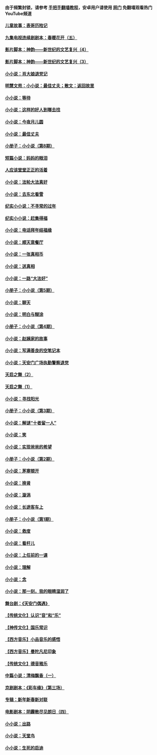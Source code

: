 #### 由于频繁封锁，请参考 [手把手翻墙教程](https://github.com/gfw-breaker/guides/wiki/)，安卓用户请使用 [网门](https://github.com/gfw-breaker/nogfw/blob/master/dl.md?t=05142100) 免翻墙观看热门YouTube频道 

#### [儿童故事：表哥历险记](../pages/328/383535.md?t=05142100) 

#### [九集电视连续剧剧本：春暖花开（五）](../pages/328/275919.md?t=05142100) 

#### [影片脚本：神韵——新世纪的文艺复兴（4）](../pages/328/266089.md?t=05142100) 

#### [影片脚本：神韵——新世纪的文艺复兴（3）](../pages/328/266087.md?t=05142100) 

#### [小小说：肖大娘退党记](../pages/328/239807.md?t=05142100) 

#### [明慧文苑：小小说：最佳丈夫；散文：返回故里](../pages/328/3439.md?t=05142100) 

#### [小小说：等待](../pages/328/223927.md?t=05142100) 

#### [小小说：这样的好人到哪去找](../pages/328/209396.md?t=05142100) 

#### [小小说：今夜月儿圆](../pages/328/193588.md?t=05142100) 

#### [小小说：最佳丈夫](../pages/328/190938.md?t=05142100) 

#### [小册子：小小说（第8期）](../pages/328/188202.md?t=05142100) 

#### [短篇小说：妈妈的眼泪](../pages/328/187712.md?t=05142100) 

#### [人应该堂堂正正的活着](../pages/328/182430.md?t=05142100) 

#### [小小说：法轮大法真好](../pages/328/174669.md?t=05142100) 

#### [小小说：去东北看雪](../pages/328/173882.md?t=05142100) 

#### [纪实小小说：不寻常的过年](../pages/328/173187.md?t=05142100) 

#### [纪实小小说：赶集得福](../pages/328/172652.md?t=05142100) 

#### [小小说：电话拜年结福缘](../pages/328/172533.md?t=05142100) 

#### [小小说：顺天意餐厅](../pages/328/170182.md?t=05142100) 

#### [小小说：一张真相币](../pages/328/169410.md?t=05142100) 

#### [小小说：送真相](../pages/328/166713.md?t=05142100) 

#### [小小说：一路“大法好”](../pages/328/162016.md?t=05142100) 

#### [小册子：小小说（第5期）](../pages/328/161131.md?t=05142100) 

#### [小小说：聊天](../pages/328/159640.md?t=05142100) 

#### [小小说：明白与糊涂](../pages/328/158101.md?t=05142100) 

#### [小册子：小小说（第4期）](../pages/328/158006.md?t=05142100) 

#### [小小说：赵姨家的故事](../pages/328/157843.md?t=05142100) 

#### [小小说：写满善良的空笔记本](../pages/328/157382.md?t=05142100) 

#### [小小说：天安门广场执勤警察退党](../pages/328/156982.md?t=05142100) 

#### [天启之舞（2）](../pages/328/153440.md?t=05142100) 

#### [天启之舞（1）](../pages/328/153439.md?t=05142100) 

#### [小小说：寻找阳光](../pages/328/153065.md?t=05142100) 

#### [小册子：小小说（第3期）](../pages/328/151715.md?t=05142100) 

#### [小小说：解谜“十者留一人”](../pages/328/148967.md?t=05142100) 

#### [小小说：笑](../pages/328/148905.md?t=05142100) 

#### [小小说：实现爸爸的希望](../pages/328/148096.md?t=05142100) 

#### [小册子：小小说（第2期）](../pages/328/147214.md?t=05142100) 

#### [小小说：茅塞顿开](../pages/328/147030.md?t=05142100) 

#### [小小说：换肾](../pages/328/146770.md?t=05142100) 

#### [小小说：漩涡](../pages/328/146683.md?t=05142100) 

#### [小小说：长途客车上](../pages/328/145076.md?t=05142100) 

#### [小册子：小小说（第1期）](../pages/328/143963.md?t=05142100) 

#### [小小说：救度](../pages/328/143927.md?t=05142100) 

#### [小小说：看杆儿](../pages/328/142137.md?t=05142100) 

#### [小小说：上任前的一课](../pages/328/140808.md?t=05142100) 

#### [小小说：理解](../pages/328/140476.md?t=05142100) 

#### [小小说：念](../pages/328/139513.md?t=05142100) 

#### [小小说：那一刻，我的眼睛湿润了](../pages/328/138476.md?t=05142100) 

#### [舞台剧：《天安门偶遇》](../pages/328/117155.md?t=05142100) 

#### [【传统文化】认识“音”和“乐”](../pages/328/108667.md?t=05142100) 

#### [【神传文化】国乐常识](../pages/328/104225.md?t=05142100) 

#### [【西方音乐】小品音乐的感悟](../pages/328/102924.md?t=05142100) 

#### [【西方音乐】曼陀凡尼印象](../pages/328/102922.md?t=05142100) 

#### [【传统文化】德音雅乐](../pages/328/102923.md?t=05142100) 

#### [中篇小说：清梅飘香（一）](../pages/328/101058.md?t=05142100) 

#### [京剧剧本：《彩车缘》（第三场）](../pages/328/96434.md?t=05142100) 

#### [专辑：新年新春新对联](../pages/328/94991.md?t=05142100) 

#### [电影剧本：阴霾散尽见朗日（四）](../pages/328/87081.md?t=05142100) 

#### [小小说：出路](../pages/328/84848.md?t=05142100) 

#### [小小说：天堂鸟](../pages/328/83084.md?t=05142100) 

#### [小小说：生死的启迪](../pages/328/70977.md?t=05142100) 

